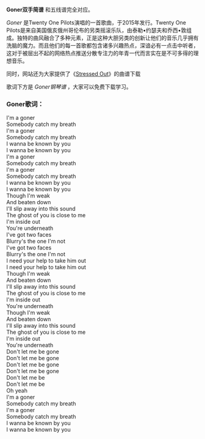 

**Goner双手简谱** 和五线谱完全对应。

_Goner_ 是Twenty One Pilots演唱的一首歌曲，于2015年发行。Twenty One
Pilots是来自美国俄亥俄州哥伦布的另类摇滚乐队，由泰勒•约瑟夫和乔西•敦组成。独特的曲风融合了多种元素，正是这种大胆另类的创新让他们的音乐几乎拥有洗脑的魔力。而且他们的每一首歌都包含诸多兴趣热点，深谙必有一点击中听者，这对于被层出不起的网络热点推送分散专注力的年青一代而言实在是不可多得的理想音乐。

同时，网站还为大家提供了《[Stressed Out](Music-6831-Stressed-Out-Twenty-One-Pilots.html
"Stressed Out")》的曲谱下载

歌词下方是 _Goner钢琴谱_ ，大家可以免费下载学习。

### Goner歌词：

I'm a goner  
Somebody catch my breath  
I'm a goner  
Somebody catch my breath  
I wanna be known by you  
I wanna be known by you  
I'm a goner  
Somebody catch my breath  
I'm a goner  
Somebody catch my breath  
I wanna be known by you  
I wanna be known by you  
Though I'm weak  
And beaten down  
I'll slip away into this sound  
The ghost of you is close to me  
I'm inside out  
You're underneath  
I've got two faces  
Blurry's the one I'm not  
I've got two faces  
Blurry's the one I'm not  
I need your help to take him out  
I need your help to take him out  
Though I'm weak  
And beaten down  
I'll slip away into this sound  
The ghost of you is close to me  
I'm inside out  
You're underneath  
Though I'm weak  
And beaten down  
I'll slip away into this sound  
The ghost of you is close to me  
I'm inside out  
You're underneath  
Don't let me be gone  
Don't let me be gone  
Don't let me be gone  
Don't let me be gone  
Don't let me be  
Don't let me be  
Oh yeah  
I'm a goner  
Somebody catch my breath  
I'm a goner  
Somebody catch my breath  
I wanna be known by you  
I wanna be known by you

